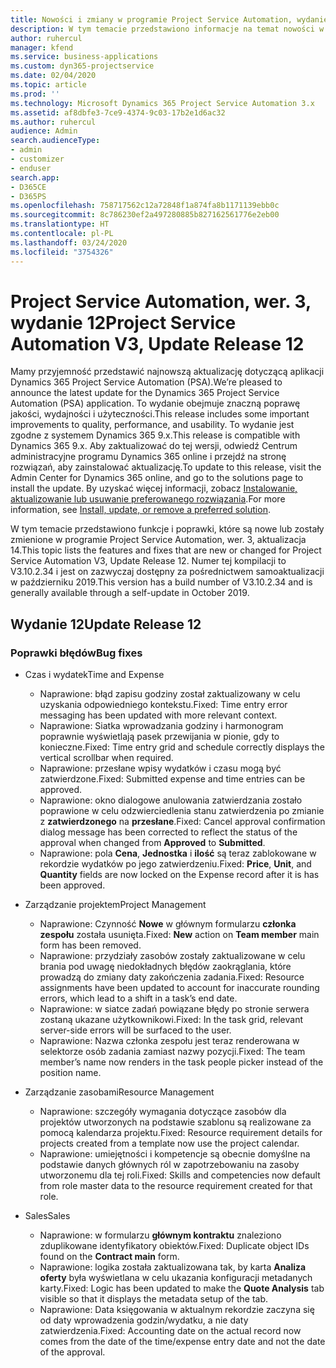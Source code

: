 ```yaml
---
title: Nowości i zmiany w programie Project Service Automation, wydanie 12, wer. 3
description: W tym temacie przedstawiono informacje na temat nowości w aktualizacji usługi Project Service Automation, wydanie 12, wer. 3.
author: ruhercul
manager: kfend
ms.service: business-applications
ms.custom: dyn365-projectservice
ms.date: 02/04/2020
ms.topic: article
ms.prod: ''
ms.technology: Microsoft Dynamics 365 Project Service Automation 3.x
ms.assetid: af8dbfe3-7ce9-4374-9c03-17b2e1d6ac32
ms.author: ruhercul
audience: Admin
search.audienceType:
- admin
- customizer
- enduser
search.app:
- D365CE
- D365PS
ms.openlocfilehash: 758717562c12a72848f1a874fa8b1171139ebb0c
ms.sourcegitcommit: 8c786230ef2a497280885b827162561776e2eb00
ms.translationtype: HT
ms.contentlocale: pl-PL
ms.lasthandoff: 03/24/2020
ms.locfileid: "3754326"
---
```

# <a name="project-service-automation-v3-update-release-12"></a><span data-ttu-id="ca9a7-103">Project Service Automation, wer. 3, wydanie 12</span><span class="sxs-lookup"><span data-stu-id="ca9a7-103">Project Service Automation V3, Update Release 12</span></span>
<span data-ttu-id="ca9a7-104">Mamy przyjemność przedstawić najnowszą aktualizację dotyczącą aplikacji Dynamics 365 Project Service Automation (PSA).</span><span class="sxs-lookup"><span data-stu-id="ca9a7-104">We’re pleased to announce the latest update for the Dynamics 365 Project Service Automation (PSA) application.</span></span> <span data-ttu-id="ca9a7-105">To wydanie obejmuje znaczną poprawę jakości, wydajności i użyteczności.</span><span class="sxs-lookup"><span data-stu-id="ca9a7-105">This release includes some important improvements to quality, performance, and usability.</span></span> <span data-ttu-id="ca9a7-106">To wydanie jest zgodne z systemem Dynamics 365 9.x.</span><span class="sxs-lookup"><span data-stu-id="ca9a7-106">This release is compatible with Dynamics 365 9.x.</span></span> <span data-ttu-id="ca9a7-107">Aby zaktualizować do tej wersji, odwiedź Centrum administracyjne programu Dynamics 365 online i przejdź na stronę rozwiązań, aby zainstalować aktualizację.</span><span class="sxs-lookup"><span data-stu-id="ca9a7-107">To update to this release, visit the Admin Center for Dynamics 365 online, and go to the solutions page to install the update.</span></span> <span data-ttu-id="ca9a7-108">By uzyskać więcej informacji, zobacz [Instalowanie, aktualizowanie lub usuwanie preferowanego rozwiązania](https://docs.microsoft.com/power-platform/admin/install-remove-preferred-solution).</span><span class="sxs-lookup"><span data-stu-id="ca9a7-108">For more information, see [Install, update, or remove a preferred solution](https://docs.microsoft.com/power-platform/admin/install-remove-preferred-solution).</span></span>

<span data-ttu-id="ca9a7-109">W tym temacie przedstawiono funkcje i poprawki, które są nowe lub zostały zmienione w programie Project Service Automation, wer. 3, aktualizacja 14.</span><span class="sxs-lookup"><span data-stu-id="ca9a7-109">This topic lists the features and fixes that are new or changed for Project Service Automation V3, Update Release 12.</span></span> <span data-ttu-id="ca9a7-110">Numer tej kompilacji to V3.10.2.34 i jest on zazwyczaj dostępny za pośrednictwem samoaktualizacji w październiku 2019.</span><span class="sxs-lookup"><span data-stu-id="ca9a7-110">This version has a build number of V3.10.2.34 and is generally available through a self-update in October 2019.</span></span>

## <a name="update-release-12"></a><span data-ttu-id="ca9a7-111">Wydanie 12</span><span class="sxs-lookup"><span data-stu-id="ca9a7-111">Update Release 12</span></span>

### <a name="bug-fixes"></a><span data-ttu-id="ca9a7-112">Poprawki błędów</span><span class="sxs-lookup"><span data-stu-id="ca9a7-112">Bug fixes</span></span>

- <span data-ttu-id="ca9a7-113">Czas i wydatek</span><span class="sxs-lookup"><span data-stu-id="ca9a7-113">Time and Expense</span></span>

    - <span data-ttu-id="ca9a7-114">Naprawione: błąd zapisu godziny został zaktualizowany w celu uzyskania odpowiedniego kontekstu.</span><span class="sxs-lookup"><span data-stu-id="ca9a7-114">Fixed: Time entry error messaging has been updated with more relevant context.</span></span>
    - <span data-ttu-id="ca9a7-115">Naprawione: Siatka wprowadzania godziny i harmonogram poprawnie wyświetlają pasek przewijania w pionie, gdy to konieczne.</span><span class="sxs-lookup"><span data-stu-id="ca9a7-115">Fixed: Time entry grid and schedule correctly displays the vertical scrollbar when required.</span></span>
    - <span data-ttu-id="ca9a7-116">Naprawione: przesłane wpisy wydatków i czasu mogą być zatwierdzone.</span><span class="sxs-lookup"><span data-stu-id="ca9a7-116">Fixed: Submitted expense and time entries can be approved.</span></span>
    - <span data-ttu-id="ca9a7-117">Naprawione: okno dialogowe anulowania zatwierdzania zostało poprawione w celu odzwierciedlenia stanu zatwierdzenia po zmianie z **zatwierdzonego** na **przesłane**.</span><span class="sxs-lookup"><span data-stu-id="ca9a7-117">Fixed: Cancel approval confirmation dialog message has been corrected to reflect the status of the approval when changed from **Approved** to **Submitted**.</span></span>
    - <span data-ttu-id="ca9a7-118">Naprawione: pola **Cena**, **Jednostka** i **ilość** są teraz zablokowane w rekordzie wydatków po jego zatwierdzeniu.</span><span class="sxs-lookup"><span data-stu-id="ca9a7-118">Fixed: **Price**, **Unit**, and **Quantity** fields are now locked on the Expense record after it is has been approved.</span></span>

- <span data-ttu-id="ca9a7-119">Zarządzanie projektem</span><span class="sxs-lookup"><span data-stu-id="ca9a7-119">Project Management</span></span>

    - <span data-ttu-id="ca9a7-120">Naprawione: Czynność **Nowe** w głównym formularzu **członka zespołu** została usunięta.</span><span class="sxs-lookup"><span data-stu-id="ca9a7-120">Fixed: **New** action on **Team member** main form has been removed.</span></span>
    - <span data-ttu-id="ca9a7-121">Naprawione: przydziały zasobów zostały zaktualizowane w celu brania pod uwagę niedokładnych błędów zaokrąglania, które prowadzą do zmiany daty zakończenia zadania.</span><span class="sxs-lookup"><span data-stu-id="ca9a7-121">Fixed: Resource assignments have been updated to account for inaccurate rounding errors, which lead to a shift in a task’s end date.</span></span>
    - <span data-ttu-id="ca9a7-122">Naprawione: w siatce zadań powiązane błędy po stronie serwera zostaną ukazane użytkownikowi.</span><span class="sxs-lookup"><span data-stu-id="ca9a7-122">Fixed: In the task grid, relevant server-side errors will be surfaced to the user.</span></span>
    - <span data-ttu-id="ca9a7-123">Naprawione: Nazwa członka zespołu jest teraz renderowana w selektorze osób zadania zamiast nazwy pozycji.</span><span class="sxs-lookup"><span data-stu-id="ca9a7-123">Fixed: The team member’s name now renders in the task people picker instead of the position name.</span></span>

- <span data-ttu-id="ca9a7-124">Zarządzanie zasobami</span><span class="sxs-lookup"><span data-stu-id="ca9a7-124">Resource Management</span></span>

    - <span data-ttu-id="ca9a7-125">Naprawione: szczegóły wymagania dotyczące zasobów dla projektów utworzonych na podstawie szablonu są realizowane za pomocą kalendarza projektu.</span><span class="sxs-lookup"><span data-stu-id="ca9a7-125">Fixed: Resource requirement details for projects created from a template now use the project calendar.</span></span>
    - <span data-ttu-id="ca9a7-126">Naprawione: umiejętności i kompetencje są obecnie domyślne na podstawie danych głównych ról w zapotrzebowaniu na zasoby utworzonemu dla tej roli.</span><span class="sxs-lookup"><span data-stu-id="ca9a7-126">Fixed: Skills and competencies now default from role master data to the resource requirement created for that role.</span></span>

- <span data-ttu-id="ca9a7-127">Sales</span><span class="sxs-lookup"><span data-stu-id="ca9a7-127">Sales</span></span>

    - <span data-ttu-id="ca9a7-128">Naprawione: w formularzu **głównym kontraktu** znaleziono zduplikowane identyfikatory obiektów.</span><span class="sxs-lookup"><span data-stu-id="ca9a7-128">Fixed: Duplicate object IDs found on the **Contract main** form.</span></span>
    - <span data-ttu-id="ca9a7-129">Naprawione: logika została zaktualizowana tak, by karta **Analiza oferty** była wyświetlana w celu ukazania konfiguracji metadanych karty.</span><span class="sxs-lookup"><span data-stu-id="ca9a7-129">Fixed: Logic has been updated to make the **Quote Analysis** tab visible so that it displays the metadata setup of the tab.</span></span>
    - <span data-ttu-id="ca9a7-130">Naprawione: Data księgowania w aktualnym rekordzie zaczyna się od daty wprowadzenia godzin/wydatku, a nie daty zatwierdzenia.</span><span class="sxs-lookup"><span data-stu-id="ca9a7-130">Fixed: Accounting date on the actual record now comes from the date of the time/expense entry date and not the date of the approval.</span></span>

